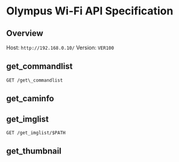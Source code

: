 # Olympus Wi-Fi API Specification

## Overview

Host: ```http://192.168.0.10/```
Version: ```VER100```

## get\_commandlist

```
GET /get\_commandlist
```

## get\_caminfo

## get\_imglist

```
GET /get_imglist/$PATH
```

## get\_thumbnail
